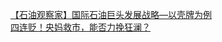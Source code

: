   
[【石油观察家】国际石油巨头发展战略—以壳牌为例](http://www.dianyue.me/archives/104/j0a50z2cqdks2trv/)  
[四连贬！央妈救市，能否力挽狂澜？](http://www.dianyue.me/archives/267/4j8qbk8lxyvrapae/)